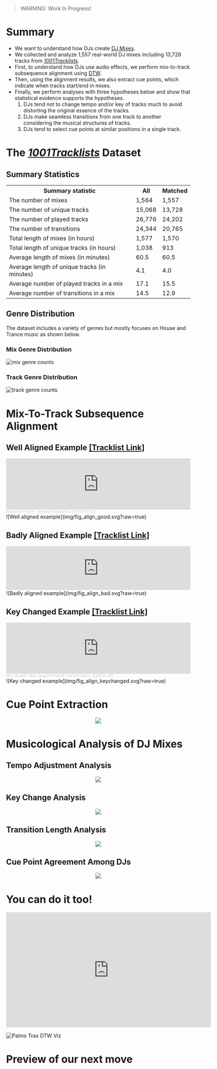 > WARNING: Work In Progress!

# Summary
* We want to understand how DJs create [DJ Mixes](https://en.wikipedia.org/wiki/DJ_mix).
* We collected and analyze 1,557 real-world DJ mixes including 13,728 tracks
  from [*1001Tracklists*](https://www.1001tracklists.com/).
* First, to understand how DJs use audio effects,
  we perform mix-to-track subsequence alignment using
  [DTW](https://www.audiolabs-erlangen.de/resources/MIR/FMP/C7/C7S2_SubsequenceDTW.html).
* Then, using the alignment results, we also extract cue points,
  which indicate when tracks start/end in mixes.
* Finally, we perform analyses with three hypotheses below and show that statistical evidence supports the hypotheses.
    1. DJs tend not to change tempo and/or key of tracks much to avoid distorting the original essence of the tracks.
    2. DJs make seamless transitions from one track to another considering the musical structures of tracks.
    3. DJs tend to select cue points at similar positions in a single track.


# The [*1001Tracklists*](https://www.1001tracklists.com/) Dataset

## Summary Statistics

<table style="width:100%">
    <tr><th>Summary statistic                            </th><th>All    </th><th>Matched</th></tr>
    <tr><td>The number of mixes                          </td><td>1,564  </td><td>1,557  </td></tr>
    <tr><td>The number of unique tracks                  </td><td>15,068 </td><td>13,728 </td></tr>
    <tr><td>The number of played tracks                  </td><td>26,776 </td><td>24,202 </td></tr>
    <tr><td>The number of transitions                    </td><td>24,344 </td><td>20,765 </td></tr>
    <tr><td>Total length of mixes (in hours)             </td><td>1,577  </td><td>1,570  </td></tr>
    <tr><td>Total length of unique tracks (in hours)     </td><td>1,038  </td><td>913    </td></tr>
    <tr><td>Average length of mixes (in minutes)         </td><td>60.5   </td><td>60.5   </td></tr>
    <tr><td>Average length of unique tracks (in minutes) </td><td>4.1    </td><td>4.0    </td></tr>
    <tr><td>Average number of played tracks in a mix     </td><td>17.1   </td><td>15.5   </td></tr>
    <tr><td>Average number of transitions in a mix       </td><td>14.5   </td><td>12.9   </td></tr>
</table>

## Genre Distribution
The dataset includes a variety of genres but mostly focuses on House and Trance music as shown below.

### Mix Genre Distribution
![mix genre counts](img/genre_mix.svg?raw=true)

### Track Genre Distribution
![track genre counts](img/genre_track.svg?raw=true)


# Mix-To-Track Subsequence Alignment

## Well Aligned Example [[Tracklist Link]](https://1001.tl/14jltnct)
<iframe width="100%" height="140" scrolling="no" frameborder="no" allow="autoplay" src="https://w.soundcloud.com/player/?url=https%3A//api.soundcloud.com/tracks/645555018&color=%23ff5500&auto_play=false&hide_related=false&show_comments=true&show_user=true&show_reposts=false&show_teaser=true&visual=true"></iframe><div style="font-size: 10px; color: #cccccc;line-break: anywhere;word-break: normal;overflow: hidden;white-space: nowrap;text-overflow: ellipsis; font-family: Interstate,Lucida Grande,Lucida Sans Unicode,Lucida Sans,Garuda,Verdana,Tahoma,sans-serif;font-weight: 100;"><a href="https://soundcloud.com/popovmusic" title="Alexander Popov" target="_blank" style="color: #cccccc; text-decoration: none;">Alexander Popov</a> · <a href="https://soundcloud.com/popovmusic/interplay-radioshow-250-01-07-19" title="Interplay Radioshow 250 (01-07-19)" target="_blank" style="color: #cccccc; text-decoration: none;">Interplay Radioshow 250 (01-07-19)</a></div>
![Well aligned example](img/fig_align_good.svg?raw=true)


## Badly Aligned Example [[Tracklist Link]](https://1001.tl/15fulzc1)
<iframe width="100%" height="120" src="https://www.mixcloud.com/widget/iframe/?hide_cover=1&feed=%2FAirFM%2Fjustice-live-glastonbury-festival-2017-25-june-2017%2F" frameborder="0" ></iframe>
![Badly aligned example](img/fig_align_bad.svg?raw=true)


## Key Changed Example [[Tracklist Link]](https://1001.tl/bcx2z0t)
<iframe width="100%" height="140" scrolling="no" frameborder="no" allow="autoplay" src="https://w.soundcloud.com/player/?url=https%3A//api.soundcloud.com/tracks/325077089&color=%23ff5500&auto_play=false&hide_related=false&show_comments=true&show_user=true&show_reposts=false&show_teaser=true&visual=true"></iframe><div style="font-size: 10px; color: #cccccc;line-break: anywhere;word-break: normal;overflow: hidden;white-space: nowrap;text-overflow: ellipsis; font-family: Interstate,Lucida Grande,Lucida Sans Unicode,Lucida Sans,Garuda,Verdana,Tahoma,sans-serif;font-weight: 100;"><a href="https://soundcloud.com/maxvangeli" title="Max Vangeli" target="_blank" style="color: #cccccc; text-decoration: none;">Max Vangeli</a> · <a href="https://soundcloud.com/maxvangeli/max-vangeli-presents-noface-radio-episode-046" title="Max Vangeli Presents: NoFace Radio - Episode 046" target="_blank" style="color: #cccccc; text-decoration: none;">Max Vangeli Presents: NoFace Radio - Episode 046</a></div>
![Key changed example](img/fig_align_keychanged.svg?raw=true)



# Cue Point Extraction

<p align="center">
    <img src="img/fig_cue.svg?raw=true">
</p>

# Musicological Analysis of DJ Mixes

## Tempo Adjustment Analysis
<p align="center">
    <img src="img/fig_diff_bpm.svg?raw=true">
</p>

## Key Change Analysis
<p align="center">
    <img src="img/fig_diff_key.svg?raw=true">
</p>

## Transition Length Analysis
<p align="center">
    <img src="img/fig_cue_translength.svg?raw=true">
</p>

## Cue Point Agreement Among DJs
<p align="center">
    <img src="img/fig_cue_diff.svg?raw=true">
</p>

# You can do it too! 

<iframe width="560" height="315" src="https://www.youtube.com/embed/cPo-qzbGLqE" frameborder="0" allow="accelerometer; autoplay; clipboard-write; encrypted-media; gyroscope; picture-in-picture" allowfullscreen></iframe>

![Palms Trax DTW Viz](img/palmstrax_dtwviz.svg?raw=true)


# Preview of our next move

